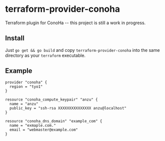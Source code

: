 # terraform-provider-conoha
Terraform plugin for ConoHa -- this project is still a work in progress.

## Install
Just `go get && go build` and copy `terraform-provider-conoha` into the same directory as your `terraform` executable.

## Example

```hcl
provider "conoha" {
  region = "tyo1"
}

resource "conoha_compute_keypair" "anzu" {
  name = "anzu"
  public_key = "ssh-rsa XXXXXXXXXXXXXXX anzu@localhost"
}

resource "conoha_dns_domain" "example_com" {
  name = "exmaple.com."
  email = "webmaster@example.com"
}

```
